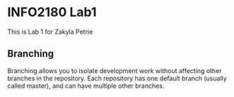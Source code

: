 # INFO2180 Lab1

This is Lab 1 for Zakyla Petrie

## Branching

Branching allows you to isolate development work without affecting other branches in the repository. Each repository has one default branch (usually called master), and can have multiple other branches.
